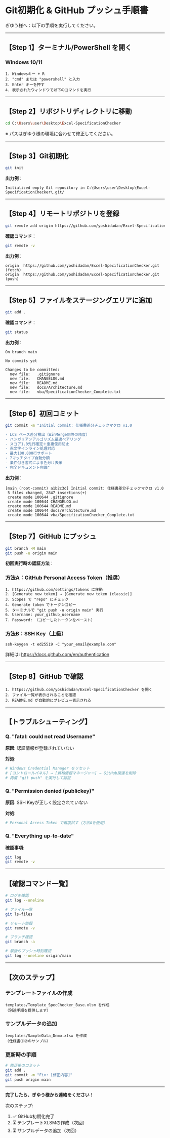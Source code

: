 # Git初期化 & GitHub プッシュ手順書

ぎゆう様へ：以下の手順を実行してください。

---

## 【Step 1】ターミナル/PowerShell を開く

### Windows 10/11
```
1. Windowsキー + R
2. "cmd" または "powershell" と入力
3. Enter キーを押す
4. 表示されたウィンドウで以下のコマンドを実行
```

---

## 【Step 2】リポジトリディレクトリに移動

```bash
cd C:\Users\user\Desktop\Excel-SpecificationChecker
```

※ パスはぎゆう様の環境に合わせて修正してください。

---

## 【Step 3】Git初期化

```bash
git init
```

**出力例**：
```
Initialized empty Git repository in C:\Users\user\Desktop\Excel-SpecificationChecker\.git/
```

---

## 【Step 4】リモートリポジトリを登録

```bash
git remote add origin https://github.com/yoshidadan/Excel-SpecificationChecker.git
```

**確認コマンド**：
```bash
git remote -v
```

**出力例**：
```
origin  https://github.com/yoshidadan/Excel-SpecificationChecker.git (fetch)
origin  https://github.com/yoshidadan/Excel-SpecificationChecker.git (push)
```

---

## 【Step 5】ファイルをステージングエリアに追加

```bash
git add .
```

**確認コマンド**：
```bash
git status
```

**出力例**：
```
On branch main

No commits yet

Changes to be committed:
  new file:   .gitignore
  new file:   CHANGELOG.md
  new file:   README.md
  new file:   docs/Architecture.md
  new file:   vba/SpecificationChecker_Complete.txt
```

---

## 【Step 6】初回コミット

```bash
git commit -m "Initial commit: 仕様書差分チェックマクロ v1.0

- LCS ベース差分検出（WinMerge同等の精度）
- ハンガリアンアルゴリズム最適ペアリング
- スコア1.0先行確定＋重複使用防止
- 赤文字インライン処理対応
- 最大100,000行サポート
- 7マッチタイプ自動分類
- 条件付き書式による色分け表示
- 完全ドキュメント完備"
```

**出力例**：
```
[main (root-commit) a1b2c3d] Initial commit: 仕様書差分チェックマクロ v1.0
 5 files changed, 2847 insertions(+)
 create mode 100644 .gitignore
 create mode 100644 CHANGELOG.md
 create mode 100644 README.md
 create mode 100644 docs/Architecture.md
 create mode 100644 vba/SpecificationChecker_Complete.txt
```

---

## 【Step 7】GitHub にプッシュ

```bash
git branch -M main
git push -u origin main
```

**初回実行時の認証方法**：

### 方法A：GitHub Personal Access Token（推奨）
```
1. https://github.com/settings/tokens に移動
2. [Generate new token] → [Generate new token (classic)]
3. Scopes で "repo" にチェック
4. Generate token でトークンコピー
5. ターミナルで "git push -u origin main" 実行
6. Username: your_github_username
7. Password: （コピーしたトークンをペースト）
```

### 方法B：SSH Key（上級）
```
ssh-keygen -t ed25519 -C "your_email@example.com"
```

詳細は: https://docs.github.com/en/authentication

---

## 【Step 8】GitHub で確認

```
1. https://github.com/yoshidadan/Excel-SpecificationChecker を開く
2. ファイル一覧が表示されることを確認
3. README.md が自動的にプレビュー表示される
```

---

## 【トラブルシューティング】

### Q. "fatal: could not read Username"

**原因**: 認証情報が登録されていない

**対処**:
```bash
# Windows Credential Manager をリセット
# [コントロールパネル] → [資格情報マネージャー] → GitHub関連を削除
# 再度 "git push" を実行して認証
```

### Q. "Permission denied (publickey)"

**原因**: SSH Keyが正しく設定されていない

**対処**:
```bash
# Personal Access Token で再度試す（方法Aを使用）
```

### Q. "Everything up-to-date"

**確認事項**:
```bash
git log
git remote -v
```

---

## 【確認コマンド一覧】

```bash
# ログを確認
git log --oneline

# ファイル一覧
git ls-files

# リモート情報
git remote -v

# ブランチ確認
git branch -a

# 最後のプッシュ時刻確認
git log --oneline origin/main
```

---

## 【次のステップ】

### テンプレートファイルの作成
```
templates/Template_SpecChecker_Base.xlsm を作成
（別途手順を提供します）
```

### サンプルデータの追加
```
templates/SampleData_Demo.xlsx を作成
（仕様書①②のサンプル）
```

### 更新時の手順
```bash
# 修正後のコミット
git add .
git commit -m "Fix: [修正内容]"
git push origin main
```

---

**完了したら、ぎゆう様から連絡をください！**

次のステップ:
1. ✅ GitHub初期化完了
2. ⏳ テンプレートXLSMの作成（次回）
3. ⏳ サンプルデータの追加（次回）

